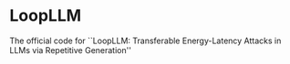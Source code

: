 # LoopLLM
The official code for ``LoopLLM: Transferable Energy-Latency Attacks in LLMs via Repetitive Generation''
